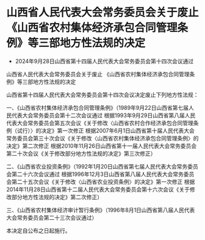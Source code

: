# 山西省人民代表大会常务委员会关于废止《山西省农村集体经济承包合同管理条例》等三部地方性法规的决定

- 2024年9月28日山西省第十四届人民代表大会常务委员会第十四次会议通过

<!-- INFO END -->

山西省人民代表大会常务委员会关于废止 《山西省农村集体经济承包合同管理条例》等三部地方性法规的决定

山西省第十四届人民代表大会常务委员会第十四次会议决定废止下列地方性法规：

一、《山西省农村集体经济承包合同管理条例》（1989年9月22日山西省第七届人民代表大会常务委员会第十二次会议通过 根据1993年9月29日山西省第八届人民代表大会常务委员会第五次会议《关于修改〈山西省农村合作经济承包合同管理条例（试行）〉的决定》第一次修正 根据2007年6月1日山西省第十届人民代表大会常务委员会第三十次会议《关于修改〈山西省农村集体经济承包合同管理条例〉的决定》第二次修正 根据2010年11月26日山西省第十一届人民代表大会常务委员会第二十次会议《关于修改部分地方性法规的决定》第三次修正）

二、《山西省农业投资条例》（1992年1月20日山西省第七届人民代表大会常务委员会第二十六次会议通过 根据1996年12月3日山西省第八届人民代表大会常务委员会第二十五次会议《关于修改〈山西省农业投资条例〉的决定》第一次修正 根据2014年11月28日山西省第十二届人民代表大会常务委员会第十六次会议《关于修改部分地方性法规的决定》第二次修正）

三、《山西省农村集体经济审计暂行条例》（1996年8月1日山西省第八届人民代表大会常务委员会第二十三次会议通过）

本决定自公布之日起施行。
